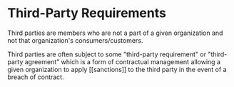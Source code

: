 # Third-Party Requirements

Third parties are members who are not a part of a given organization and not that organization's consumers/customers.  

Third parties are often subject to some "third-party requirement" or "third-party agreement" which is a form of contractual management allowing a given organization to apply [[sanctions]] to the third party in the event of a breach of contract.